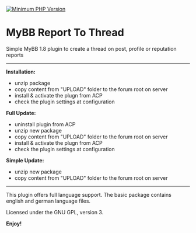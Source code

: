 [![Minimum PHP Version](https://img.shields.io/badge/php-%3E%3D%207.0-8892BF.svg)](https://php.net/)
# MyBB Report To Thread
Simple MyBB 1.8 plugin to create a thread on post, profile or reputation reports

--------------------------------

**Installation:**
* unzip package
* copy content from "UPLOAD" folder to the forum root on server
* install & activate the plugn from ACP
* check the plugin settings at configuration

**Full Update:**
* uninstall plugin from ACP
* unzip new package
* copy content from "UPLOAD" folder to the forum root on server
* install & activate the plugn from ACP
* check the plugin settings at configuration

**Simple Update:**
* unzip new package
* copy content from "UPLOAD" folder to the forum root on server

------------------------------------

This plugin offers full language support.
The basic package contains english and german language files.


Licensed under the GNU GPL, version 3.

**Enjoy!**
